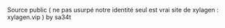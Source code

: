 Source public ( ne pas usurpé notre identité seul est vrai site de xylagen : xylagen.vip ) 
by sa34t
